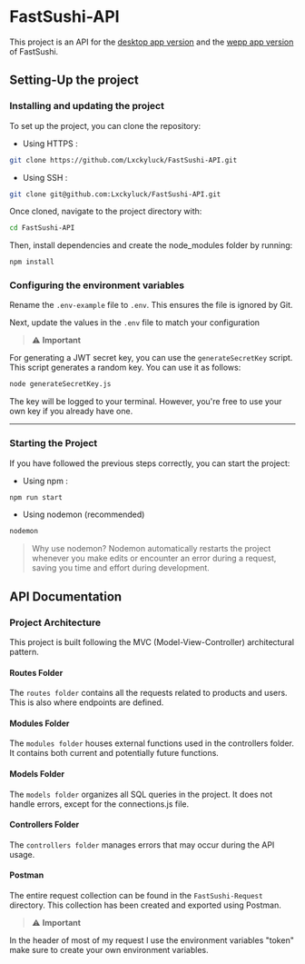 # FastSushi-API

This project is an API for the [desktop app version](https://github.com/Lxckyluck/FastSushi-DesktopApp) and the [wepp app version](https://github.com/Lxckyluck/FastSushi-WebApp) of FastSushi.

## Setting-Up the project

### Installing and updating the project

To set up the project, you can clone the repository:

- Using HTTPS :

```bash
git clone https://github.com/Lxckyluck/FastSushi-API.git
```

- Using SSH :

```bash
git clone git@github.com:Lxckyluck/FastSushi-API.git
```

Once cloned, navigate to the project directory with:

```bash
cd FastSushi-API
```

Then, install dependencies and create the node_modules folder by running:

```bash
npm install
```

### Configuring the environment variables

Rename the `.env-example` file to `.env`. This ensures the file is ignored by Git.

Next, update the values in the `.env` file to match your configuration

> ⚠️ **Important**

For generating a JWT secret key, you can use the `generateSecretKey` script. This script generates a random key. You can use it as follows:

```bash
node generateSecretKey.js
```

The key will be logged to your terminal. However, you're free to use your own key if you already have one.

---

### Starting the Project

If you have followed the previous steps correctly, you can start the project:

- Using npm :

```bash
npm run start
```

- Using nodemon (recommended)

```bash
nodemon
```

> Why use nodemon? Nodemon automatically restarts the project whenever you make edits or encounter an error during a request, saving you time and effort during development.

## API Documentation

### Project Architecture

This project is built following the MVC (Model-View-Controller) architectural pattern.

#### Routes Folder

The `routes folder` contains all the requests related to products and users. This is also where endpoints are defined.

#### Modules Folder

The `modules folder` houses external functions used in the controllers folder. It contains both current and potentially future functions.

#### Models Folder

The `models folder` organizes all SQL queries in the project. It does not handle errors, except for the connections.js file.

#### Controllers Folder

The `controllers folder` manages errors that may occur during the API usage.

#### Postman

The entire request collection can be found in the `FastSushi-Request` directory. This collection has been created and exported using Postman.

> ⚠️ **Important**

In the header of most of my request I use the environment variables "token" make sure to create your own environment variables.